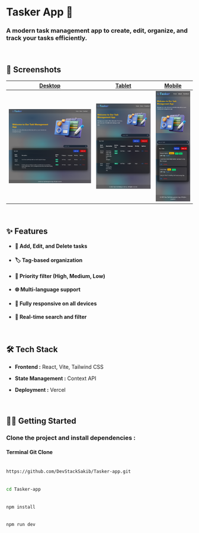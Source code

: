 # Tasker App :memo:

### A modern task management app to create, edit, organize, and track your tasks efficiently.

<br />

## 📸 Screenshots

| [Desktop](./src/assets/Screenshot/desktop.png)  | [Tablet](./src/assets/Screenshot/tablet.png)  | [Mobile](./src/assets/Screenshot/mobile.png)  |
| ----------------------------------------------- | --------------------------------------------- | --------------------------------------------- |
| ![Desktop](./src/assets/Screenshot/desktop.png) | ![Tablet](./src/assets/Screenshot/tablet.png) | ![Mobile](./src/assets/Screenshot/mobile.png) |

<br />

## ✨ Features

- #### 📝 Add, Edit, and Delete tasks
- #### 🏷️ Tag-based organization
- #### 🚦 Priority filter (High, Medium, Low)
- #### 🌐 Multi-language support
- #### 📱 Fully responsive on all devices
- #### 🔎 Real-time search and filter
<br />

## 🛠️ Tech Stack

- **Frontend :** React, Vite, Tailwind CSS

- **State Management :** Context API

- **Deployment :** Vercel
  <br />
  <br />
  <br />

## 👨‍💻 Getting Started

### Clone the project and install dependencies :

#### Terminal Git Clone

```bash

https://github.com/DevStackSakib/Tasker-app.git
```

```bash

cd Tasker-app
```

```bash

npm install
```

```bash

npm run dev
```
